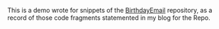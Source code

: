 This is a demo wrote for snippets of the [BirthdayEmail](https://github.com/KingsleyXie/BirthdayEmail) repository, as a record of those code fragments statemented in my blog for the Repo.